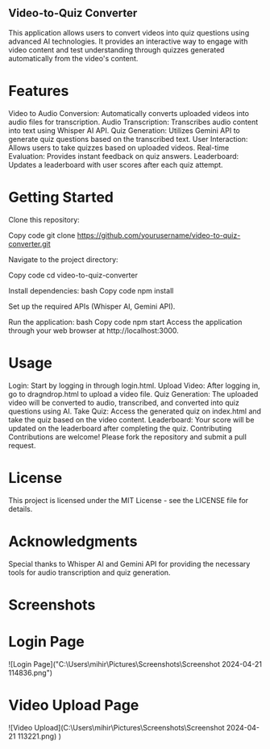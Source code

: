 ## Video-to-Quiz Converter
This application allows users to convert videos into quiz questions using advanced AI technologies. It provides an interactive way to engage with video content and test understanding through quizzes generated automatically from the video's content.

# Features
Video to Audio Conversion: Automatically converts uploaded videos into audio files for transcription.
Audio Transcription: Transcribes audio content into text using Whisper AI API.
Quiz Generation: Utilizes Gemini API to generate quiz questions based on the transcribed text.
User Interaction: Allows users to take quizzes based on uploaded videos.
Real-time Evaluation: Provides instant feedback on quiz answers.
Leaderboard: Updates a leaderboard with user scores after each quiz attempt.

# Getting Started
Clone this repository:

Copy code
git clone https://github.com/yourusername/video-to-quiz-converter.git

Navigate to the project directory:

Copy code
cd video-to-quiz-converter

Install dependencies:
bash
Copy code
npm install

Set up the required APIs (Whisper AI, Gemini API).

Run the application:
bash
Copy code
npm start
Access the application through your web browser at http://localhost:3000.


# Usage
Login: Start by logging in through login.html.
Upload Video: After logging in, go to dragndrop.html to upload a video file.
Quiz Generation: The uploaded video will be converted to audio, transcribed, and converted into quiz questions using AI.
Take Quiz: Access the generated quiz on index.html and take the quiz based on the video content.
Leaderboard: Your score will be updated on the leaderboard after completing the quiz.
Contributing
Contributions are welcome! Please fork the repository and submit a pull request.

# License
This project is licensed under the MIT License - see the LICENSE file for details.

# Acknowledgments
Special thanks to Whisper AI and Gemini API for providing the necessary tools for audio transcription and quiz generation.

# Screenshots

# Login Page
![Login Page]("C:\Users\mihir\Pictures\Screenshots\Screenshot 2024-04-21 114836.png")

# Video Upload Page
![Video Upload](C:\Users\mihir\Pictures\Screenshots\Screenshot 2024-04-21 113221.png)
)
